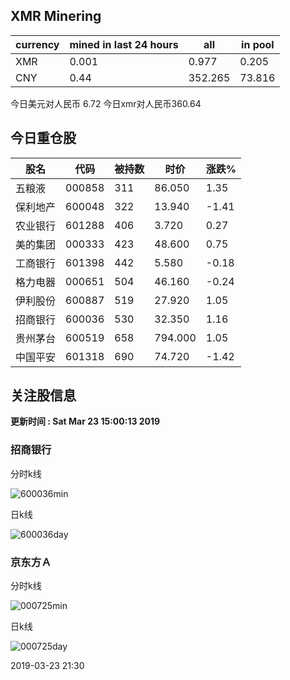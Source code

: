 ## XMR Minering

|currency|mined in last 24 hours|all|in pool|
|---|---|---|---|
|XMR|0.001|0.977|0.205|
|CNY|0.44|352.265|73.816|

今日美元对人民币 6.72	今日xmr对人民币360.64


## 今日重仓股 

|股名|代码|被持数|时价|涨跌%|
|---|---|---|---|---|
|五粮液|000858|311|86.050|1.35|
|保利地产|600048|322|13.940|-1.41|
|农业银行|601288|406|3.720|0.27|
|美的集团|000333|423|48.600|0.75|
|工商银行|601398|442|5.580|-0.18|
|格力电器|000651|504|46.160|-0.24|
|伊利股份|600887|519|27.920|1.05|
|招商银行|600036|530|32.350|1.16|
|贵州茅台|600519|658|794.000|1.05|
|中国平安|601318|690|74.720|-1.42|

## 关注股信息
**更新时间 : Sat Mar 23 15:00:13 2019**
### 招商银行 
分时k线

![600036min](http://image.sinajs.cn/newchart/min/n/sh600036.gif)

日k线

![600036day](http://image.sinajs.cn/newchart/daily/n/sh600036.gif)

### 京东方Ａ 
分时k线

![000725min](http://image.sinajs.cn/newchart/min/n/sz000725.gif)

日k线

![000725day](http://image.sinajs.cn/newchart/daily/n/sz000725.gif)

2019-03-23 21:30